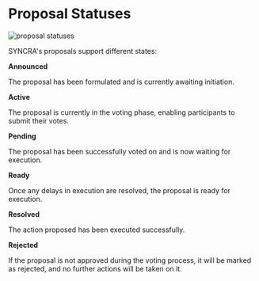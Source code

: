 # Proposal Statuses

![proposal statuses](/proposals/proposal-statuses.png "Proposal Statuses")

SYNCRA's proposals support different states:

**Announced**

The proposal has been formulated and is currently awaiting initiation.

**Active**

The proposal is currently in the voting phase, enabling participants to submit their votes.

**Pending**

The proposal has been successfully voted on and is now waiting for execution.

**Ready**

Once any delays in execution are resolved, the proposal is ready for execution.

**Resolved**

The action proposed has been executed successfully.

**Rejected**

If the proposal is not approved during the voting process, it will be marked as rejected, and no further actions will be taken on it.
